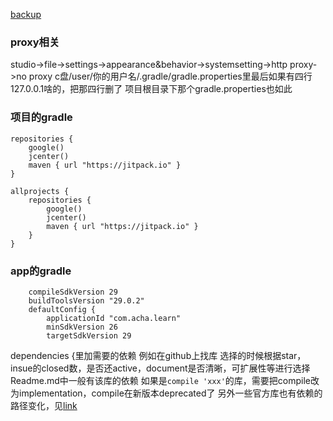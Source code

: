 
[backup](https://www.cnblogs.com/acha/articles/12301305.html)

### proxy相关
studio->file->settings->appearance&behavior->systemsetting->http proxy->no proxy
c盘/user/你的用户名/.gradle/gradle.properties里最后如果有四行127.0.0.1啥的，把那四行删了
项目根目录下那个gradle.properties也如此

### 项目的gradle
```
repositories {
    google()
    jcenter()
    maven { url "https://jitpack.io" }
}

allprojects {
    repositories {
        google()
        jcenter()
        maven { url "https://jitpack.io" }
    }
}
```

### app的gradle
```
    compileSdkVersion 29
    buildToolsVersion "29.0.2"
    defaultConfig {
        applicationId "com.acha.learn"
        minSdkVersion 26
        targetSdkVersion 29
```

dependencies {里加需要的依赖
例如在github上找库
选择的时候根据star，insue的closed数，是否还active，document是否清晰，可扩展性等进行选择
Readme.md中一般有该库的依赖
如果是`compile 'xxx'`的库，需要把compile改为implementation，compile在新版本deprecated了
另外一些官方库也有依赖的路径变化，见[link](https://www.jianshu.com/p/029c1f527135)